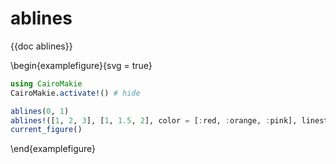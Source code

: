 # ablines

{{doc ablines}}

\begin{examplefigure}{svg = true}
```julia
using CairoMakie
CairoMakie.activate!() # hide

ablines(0, 1)
ablines!([1, 2, 3], [1, 1.5, 2], color = [:red, :orange, :pink], linestyle=:dash, linewidth=2)
current_figure()
```
\end{examplefigure}